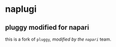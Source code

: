 # naplugi

## pluggy modified for napari

this is a fork of `pluggy`_, modified by the `napari`_ team.
